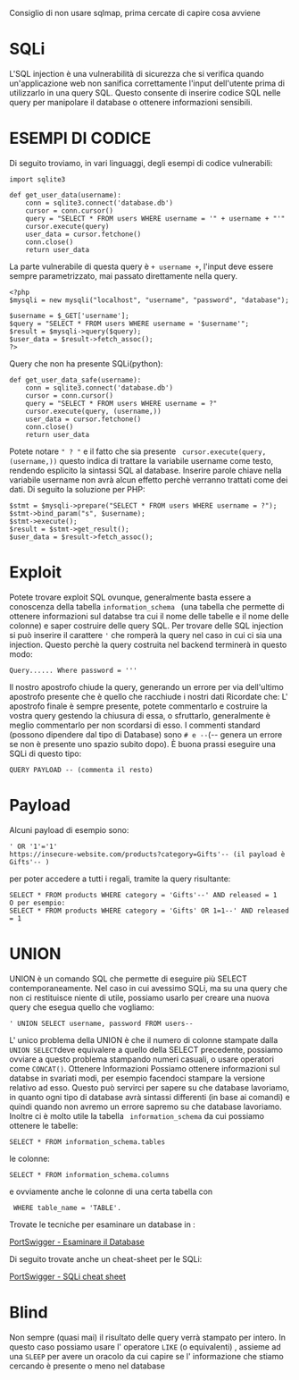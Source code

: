 Consiglio di non usare sqlmap, prima cercate di capire cosa avviene

# SQLi
L'SQL injection è una vulnerabilità di sicurezza che si verifica quando un'applicazione web non sanifica correttamente l'input dell'utente prima di utilizzarlo in una query SQL. Questo consente di inserire codice SQL nelle query per manipolare il database o ottenere informazioni sensibili.

# ESEMPI DI CODICE 
Di seguito troviamo, in vari linguaggi, degli esempi di codice vulnerabili:
```
import sqlite3

def get_user_data(username):
    conn = sqlite3.connect('database.db')
    cursor = conn.cursor()
    query = "SELECT * FROM users WHERE username = '" + username + "'"
    cursor.execute(query)
    user_data = cursor.fetchone()
    conn.close()
    return user_data
```

La parte vulnerabile di questa query è ``` + username + ```, l'input deve essere sempre parametrizzato, mai passato direttamente nella query. 
```
<?php
$mysqli = new mysqli("localhost", "username", "password", "database");

$username = $_GET['username'];
$query = "SELECT * FROM users WHERE username = '$username'";
$result = $mysqli->query($query);
$user_data = $result->fetch_assoc();
?>
```
Query che non ha presente SQLi(python):
```
def get_user_data_safe(username):
    conn = sqlite3.connect('database.db')
    cursor = conn.cursor()
    query = "SELECT * FROM users WHERE username = ?"
    cursor.execute(query, (username,))
    user_data = cursor.fetchone()
    conn.close()
    return user_data
```

Potete notare ``` " ? " ``` e il fatto che sia presente ``` cursor.execute(query, (username,))``` questo indica di trattare la variabile username come testo, rendendo esplicito la sintassi SQL al database. Inserire parole chiave nella variabile username non avrà alcun effetto perchè verranno trattati come dei dati. Di seguito la soluzione per PHP: 
```
$stmt = $mysqli->prepare("SELECT * FROM users WHERE username = ?");
$stmt->bind_param("s", $username);
$stmt->execute();
$result = $stmt->get_result();
$user_data = $result->fetch_assoc();
```

# Exploit
 Potete trovare exploit SQL ovunque, generalmente basta essere a conoscenza della tabella ```information_schema ``` (una tabella che permette di ottenere informazioni sul databse tra cui il nome delle tabelle e il nome delle colonne) e saper costruire delle query SQL. Per trovare delle SQL injection si può inserire il carattere ``` ' ``` che romperà la query nel caso in cui ci sia una injection.
 Questo perchè la query costruita nel backend terminerà in questo modo: 
```
Query...... Where password = '''
```
Il nostro apostrofo chiude la query, generando un errore per via dell'ultimo apostrofo presente che è quello che racchiude i nostri dati
Ricordate che: L' apostrofo finale è sempre presente, potete commentarlo e costruire la vostra query gestendo la chiusura di essa, o sfruttarlo, generalmente è meglio commentarlo per non scordarsi di esso. I commenti standard (possono dipendere dal tipo di Database) sono ``` # e -- ```(-- genera un errore se non è presente uno spazio subito dopo). È buona prassi eseguire una SQLi di questo tipo:
```
QUERY PAYLOAD -- (commenta il resto)
```
# Payload 
Alcuni payload di esempio sono:
```
' OR '1'='1'
https://insecure-website.com/products?category=Gifts'-- (il payload è 
Gifts'-- )
```
per poter accedere a tutti i regali, tramite la query risultante: 
```
SELECT * FROM products WHERE category = 'Gifts'--' AND released = 1
O per esempio: 
SELECT * FROM products WHERE category = 'Gifts' OR 1=1--' AND released = 1
```
# UNION
UNION è un comando SQL che permette di eseguire più SELECT contemporaneamente. Nel caso in cui avessimo SQLi, ma su una query che non ci restituisce niente di utile, possiamo usarlo per creare una nuova query che esegua quello che vogliamo: 
```
' UNION SELECT username, password FROM users--
```
L' unico problema della UNION è che il numero di colonne stampate dalla ``` UNION SELECT ```deve equivalere a quello della SELECT precedente, possiamo ovviare a questo problema stampando numeri casuali, o usare operatori come ``` CONCAT() ```. 
Ottenere Informazioni
Possiamo ottenere informazioni sul databse in svariati modi, per esempio facendoci stampare la versione relativo ad esso. Questo può servirci per sapere su che database lavoriamo, in quanto ogni tipo di database avrà sintassi differenti (in base ai comandi) e quindi quando non avremo un errore sapremo su che database lavoriamo. Inoltre ci è molto utile la tabella ``` information_schema```
da cui possiamo ottenere le tabelle: 
```
SELECT * FROM information_schema.tables
```
le colonne:
```
SELECT * FROM information_schema.columns
```
 e ovviamente anche le colonne di una certa tabella con 
```
 WHERE table_name = 'TABLE'.
```
Trovate le tecniche per esaminare un database in : 

[PortSwigger - Esaminare il Database](https://portswigger.net/web-security/sql-injection/examining-the-database)


Di seguito trovate anche un cheat-sheet per le SQLi: 

[PortSwigger - SQLi cheat sheet](https://portswigger.net/web-security/sql-injection/cheat-sheet)


# Blind
Non sempre (quasi mai) il risultato delle query verrà stampato per intero. In questo caso possiamo usare l' operatore ```LIKE``` (o equivalenti) , assieme ad una ```SLEEP``` per  avere un oracolo da cui capire se l' informazione che stiamo cercando è presente o meno nel database
